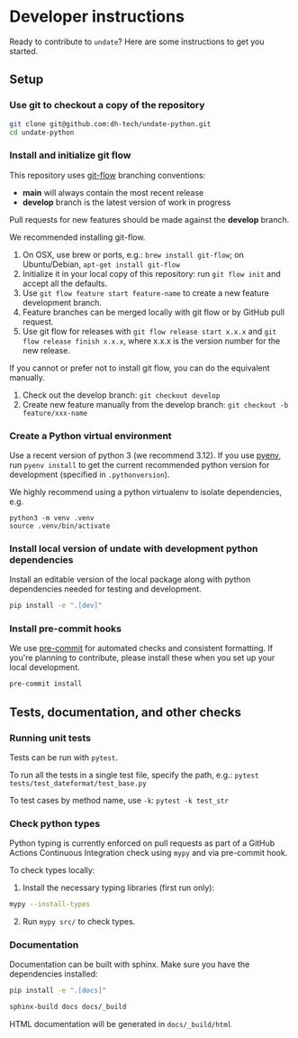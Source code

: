# Developer instructions

Ready to contribute to `undate`? Here are some instructions to get you started.

## Setup

### Use git to checkout a copy of the repository
```sh
git clone git@github.com:dh-tech/undate-python.git
cd undate-python
```

### Install and initialize git flow

This repository uses [git-flow](https://github.com/nvie/gitflow) branching conventions:
- **main** will always contain the most recent release
- **develop** branch is the latest version of work in progress

Pull requests for new features should be made against the **develop** branch.

We recommended installing git-flow.
1. On OSX, use brew or ports, e.g.: `brew install git-flow`; on Ubuntu/Debian, `apt-get install git-flow`
2. Initialize it in your local copy of this repository: run `git flow init` and accept all the defaults.
3. Use `git flow feature start feature-name` to create a new feature development branch.
4. Feature branches can be merged locally with git flow or by GitHub pull request.
4. Use git flow for releases with `git flow release start x.x.x` and `git flow release finish x.x.x`, where x.x.x is the version number for the new release.

If you cannot or prefer not to install git flow, you can do the equivalent manually.
1. Check out the develop branch: `git checkout develop`
3. Create new feature manually from the develop branch: `git checkout -b feature/xxx-name`

### Create a Python virtual environment

Use a recent version of python 3 (we recommend 3.12).  If you use [pyenv](https://github.com/pyenv/pyenv), run `pyenv install` to get the current recommended python version for development (specified in `.pythonversion`).

We highly recommend using a python virtualenv to isolate dependencies, e.g.
```
python3 -m venv .venv
source .venv/bin/activate
```

### Install local version of undate with development python dependencies

Install an editable version of the local package along with python dependencies needed for testing and development.

```sh
pip install -e ".[dev]"
```

### Install pre-commit hooks

We use [pre-commit](https://pre-commit.com/) for automated checks and consistent formatting.  If you're planning to contribute, please install these when you set up your local development.

```sh
pre-commit install
```

## Tests, documentation, and other checks

### Running unit tests

Tests can be run with `pytest`.

To run all the tests in a single test file, specify the path, e.g.: `pytest tests/test_dateformat/test_base.py`

To test cases by method name, use `-k`: `pytest -k test_str`

### Check python types

Python typing is currently enforced on pull requests as part of a GitHub Actions Continuous Integration check using `mypy` and via pre-commit hook.

To check types locally:
1. Install the necessary typing libraries (first run only):
```sh
mypy --install-types
```
2. Run `mypy src/` to check types.

### Documentation

Documentation can be built with sphinx. Make sure you have the dependencies installed:

```sh
pip install -e ".[docs]"
```

```sh
sphinx-build docs docs/_build
```

HTML documentation will be generated in `docs/_build/html`